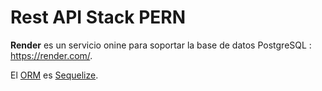 # Rest API Stack PERN

**Render** es un servicio onine para soportar la base de datos PostgreSQL : https://render.com/.

El [ORM](https://chatgpt.com/share/66fd42d4-cd2c-8003-a161-8d725801f7c7) es [Sequelize](https://sequelize.org/).
